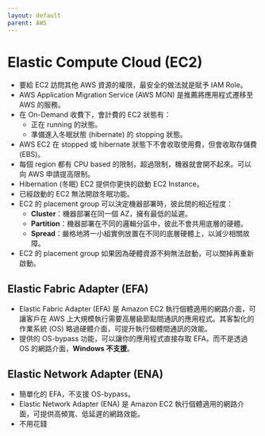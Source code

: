 ```yaml
---
layout: default
parent: AWS
---
```


# Elastic Compute Cloud (EC2)

- 要給 EC2 訪問其他 AWS 資源的權限，最安全的做法就是賦予 IAM Role。
- AWS Application Migration Service (AWS MGN) 是推薦將應用程式遷移至 AWS 的服務。
- 在 On-Demand 收費下，會計費的 EC2 狀態有：
  - 正在 running 的狀態。
  - 準備進入冬眠狀態 (hibernate) 的 stopping 狀態。
- AWS EC2 在 stopped 或 hibernate 狀態下不會收取使用費，但會收取存儲費 (EBS)。
- 每個 region 都有 CPU based 的限制，超過限制，機器就會開不起來。可以向 AWS 申請提高限制。
- Hibernation (冬眠) EC2 提供你更快的啟動 EC2 Instance。
- 已經啟動的 EC2 無法開啟冬眠功能。
- EC2 的 placement group 可以決定機器部署時，彼此間的相近程度：
  - **Cluster**：機器部署在同一個 AZ，擁有最低的延遲。
  - **Partition**：機器部署在不同的邏輯分區中，彼此不會共用底層的硬體。
  - **Spread**：嚴格地將一小組實例放置在不同的底層硬體上，以減少相關故障。
- EC2 的 placement group 如果因為硬體資源不夠無法啟動，可以關掉再重新啟動。

## Elastic Fabric Adapter (EFA)

- Elastic Fabric Adapter (EFA) 是 Amazon EC2 執行個體適用的網路介面，可讓客戶在 AWS 上大規模執行需要高層級節點間通訊的應用程式。其客製化的作業系統 (OS) 略過硬體介面，可提升執行個體間通訊的效能。
- 提供的 OS-bypass 功能，可以讓你的應用程式直接存取 EFA，而不是透過 OS 的網路介面，**Windows 不支援**。

## Elastic Network Adapter (ENA)

- 簡單化的 EFA，不支援 OS-bypass。
- Elastic Network Adapter (ENA) 是 Amazon EC2 執行個體適用的網路介面，可提供高頻寬、低延遲的網路效能。
- 不用花錢

